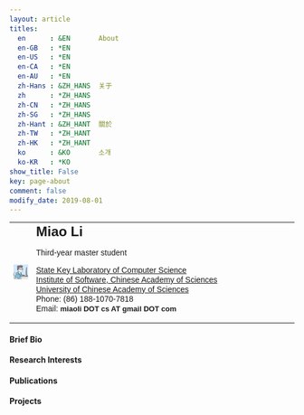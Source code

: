 ```yaml
---
layout: article
titles:
  en      : &EN       About
  en-GB   : *EN
  en-US   : *EN
  en-CA   : *EN
  en-AU   : *EN
  zh-Hans : &ZH_HANS  关于
  zh      : *ZH_HANS
  zh-CN   : *ZH_HANS
  zh-SG   : *ZH_HANS
  zh-Hant : &ZH_HANT  關於
  zh-TW   : *ZH_HANT
  zh-HK   : *ZH_HANT
  ko      : &KO       소개
  ko-KR   : *KO
show_title: False
key: page-about
comment: false
modify_date: 2019-08-01
---
```


<table>
<tr>
<td>
    <div style="float:left">
    <img src="files/avatar.jpg" width="250">
</div>
</td>
<td width="450">
	<font face="Arial"> <b><font size="5">Miao Li</font></b></font>
    <p><font face="Arial">
        <p> Third-year master student </p>
        <a href="http://lcs.ios.ac.cn/wiki/%E9%A6%96%E9%A1%B5">State Key Laboratory of Computer Science</a><br>
				<a href="http://www.is.cas.cn/">Institute of Software, Chinese Academy of Sciences</a><br>
				<a href="http://www.ucas.ac.cn/">University of Chinese Academy of Sciences</a><br>
				Phone: (86) 188-1070-7818 <br>
        Email: <font size="2"><b>miaoli DOT cs AT gmail DOT com</b>
        </font>
    </p>
    </td>
</tr>
<tr>
</table>

#### Brief Bio

#### Research Interests

#### Publications

#### Projects


